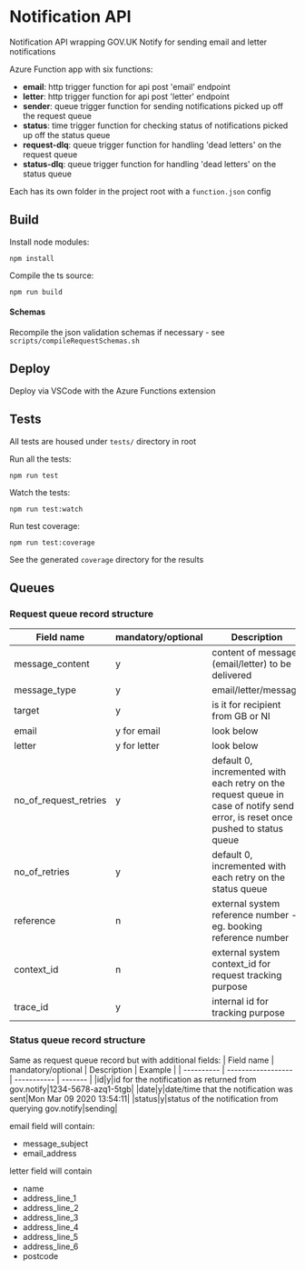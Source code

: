 # Notification API

Notification API wrapping GOV.UK Notify for sending email and letter notifications

Azure Function app with six functions:
- **email**: http trigger function for api post 'email' endpoint
- **letter**: http trigger function for api post 'letter' endpoint
- **sender**: queue trigger function for sending notifications picked up off the request queue
- **status**: time trigger function for checking status of notifications picked up off the status queue
- **request-dlq**: queue trigger function for handling 'dead letters' on the request queue
- **status-dlq**: queue trigger function for handling 'dead letters' on the status queue

Each has its own folder in the project root with a `function.json` config

## Build

Install node modules:
```
npm install
```

Compile the ts source:
```
npm run build
```

#### Schemas

Recompile the json validation schemas if necessary - see `scripts/compileRequestSchemas.sh`

## Deploy

Deploy via VSCode with the Azure Functions extension

## Tests

All tests are housed under `tests/` directory in root

Run all the tests:
```
npm run test
```

Watch the tests:
```
npm run test:watch
```

Run test coverage:
```
npm run test:coverage
```
See the generated `coverage` directory for the results

## Queues

### Request queue record structure
| Field name | mandatory/optional | Description | Example |
| ---------- | ------------------ | ----------- | ------- |
|message_content|y|content of message (email/letter) to be delivered|"Dear Sir, Lorem ipsum. Regards DVSA"|
|message_type|y|email/letter/message|email/letter/sms|
|target|y|is it for recipient from GB or NI|NI/GB|
|email|y for email|look below||
|letter|y for letter|look below||
|no_of_request_retries|y|default 0, incremented with each retry on the request queue in case of notify send error, is reset once pushed to status queue|0|
|no_of_retries|y|default 0, incremented with each retry on the status queue|0|
|reference|n|external system reference number - eg. booking reference number|1234567890|
|context_id|n|external system context_id for request tracking purpose|1234-5678-azq1-5tgb|
|trace_id|y|internal id for tracking purpose|1234-5678-azq1-5tgb|

### Status queue record structure
Same as request queue record but with additional fields:
| Field name | mandatory/optional | Description | Example |
| ---------- | ------------------ | ----------- | ------- |
|id|y|id for the notification as returned from gov.notify|1234-5678-azq1-5tgb|
|date|y|date/time that the notification was sent|Mon Mar 09 2020 13:54:11|
|status|y|status of the notification from querying gov.notify|sending|

email field will contain:
* message_subject
* email_address

letter field will contain
* name
* address_line_1
* address_line_2
* address_line_3
* address_line_4
* address_line_5
* address_line_6
* postcode
